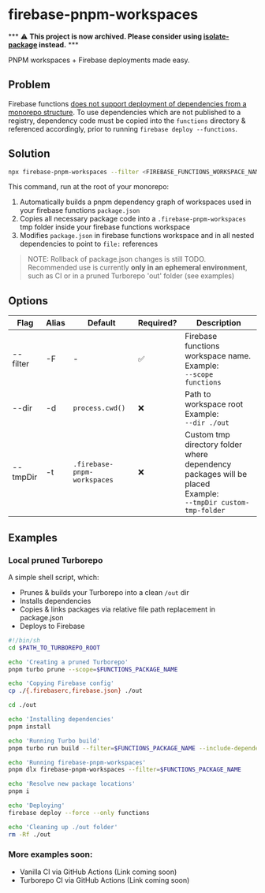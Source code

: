 # firebase-pnpm-workspaces

*** ⚠️ **This project is now archived. Please consider using [isolate-package](https://github.com/0x80/isolate-package) instead.** ***

PNPM workspaces + Firebase deployments made easy.

## Problem

Firebase functions [does not support deployment of dependencies from a monorepo structure](https://github.com/firebase/firebase-tools/issues/653). To use dependencies which are not published to a registry, dependency code must be copied into the `functions` directory & referenced accordingly, prior to running `firebase deploy --functions`.

## Solution

```bash
npx firebase-pnpm-workspaces --filter <FIREBASE_FUNCTIONS_WORKSPACE_NAME>
```

This command, run at the root of your monorepo:

1. Automatically builds a pnpm dependency graph of workspaces used in your firebase functions `package.json`
2. Copies all necessary package code into a `.firebase-pnpm-workspaces` tmp folder inside your firebase functions workspace
3. Modifies `package.json` in firebase functions workspace and in all nested dependencies to point to `file:` references

> NOTE: Rollback of package.json changes is still TODO. Recommended use is currently **only in an ephemeral environment**, such as CI or in a pruned Turborepo 'out' folder (see examples)

## Options

| Flag | Alias | Default | Required? | Description |
| - | - | - | - | - |
| --filter | -F | - | ✅ | Firebase functions workspace name. <br /> Example: <br /> `--scope functions`
| --dir | -d | `process.cwd()` | ❌ | Path to workspace root  <br /> Example: <br /> `--dir ./out`
| --tmpDir | -t | `.firebase-pnpm-workspaces` | ❌ | Custom tmp directory folder where dependency packages will be placed  <br /> Example: <br /> `--tmpDir custom-tmp-folder`

## Examples

### Local pruned Turborepo

A simple shell script, which:

- Prunes & builds your Turborepo into a clean `/out` dir
- Installs dependencies
- Copies & links packages via relative file path replacement in package.json
- Deploys to Firebase

```bash
#!/bin/sh
cd $PATH_TO_TURBOREPO_ROOT

echo 'Creating a pruned Turborepo'
pnpm turbo prune --scope=$FUNCTIONS_PACKAGE_NAME

echo 'Copying Firebase config'
cp ./{.firebaserc,firebase.json} ./out

cd ./out

echo 'Installing dependencies'
pnpm install

echo 'Running Turbo build'
pnpm turbo run build --filter=$FUNCTIONS_PACKAGE_NAME --include-dependencies --no-deps --no-cache

echo 'Running firebase-pnpm-workspaces'
pnpm dlx firebase-pnpm-workspaces --filter=$FUNCTIONS_PACKAGE_NAME

echo 'Resolve new package locations'
pnpm i

echo 'Deploying'
firebase deploy --force --only functions

echo 'Cleaning up ./out folder'
rm -Rf ./out
```

### More examples soon:

- Vanilla CI via GitHub Actions (Link coming soon)
- Turborepo CI via GitHub Actions (Link coming soon)
